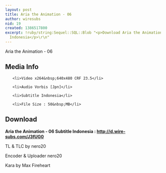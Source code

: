 ```yaml
---
layout: post
title: Aria the Animation - 06
author: wiresubs
nid: 19
created: 1386517800
excerpt: !ruby/string:Sequel::SQL::Blob "<p>Download Aria the Animation 06 Subtitle
  Indonesia</p>\r\n"
---
```

<p class="rtecenter">Aria the Animation - 06</p>

<h2>Media Info</h2>

<ul>
	<li>Video x264&nbsp;640x480 CRF 23.5</li>
	<li>Audio Vorbis [Jpn]</li>
	<li>Subtitle Indonesia</li>
	<li>File Size : 50&nbsp;MB</li>
</ul>

<h2>Download</h2>

<p><strong>Aria the Animation - 06</strong><strong>&nbsp;Subtitle Indonesia<strong>&nbsp;:&nbsp;</strong><a href="http://d.wire-subs.com/J3fUG0">http://d.wire-subs.com/J3fUG0</a></strong></p>

<p>TL &amp; TLC by nero20<br />
Encoder &amp; Uploader nero20<br />
Kara by Max Fireheart</p>

